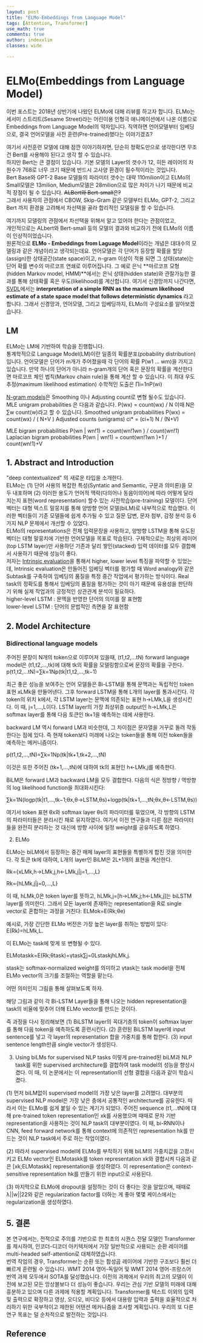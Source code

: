 ```yaml
---
layout: post
title: "ELMo-Embeddings from Language Model"
tags: [Attention, Transformer]
use_math: true
comments: true
author: indexxlim
classes: wide

---
```



# ELMo(Embeddings from Language Model)

이번 포스트는 2018년 상반기에 나왔던 ELMo에 대해 리뷰를 하고자 합니다.
ELMo는 세서미 스트리트(Sesame Street)라는 어린이용 인형극 애니메이션에서 나온 이름으로 Embeddings from Language Model의 약자입니다.
직역하면 언어모델부터 임베딩으로, 결국 언어모델을 사전 훈련(Pre-trained)했다는 이야기겠죠?

여기서 사전훈련 모델에 대해 잠깐 이야기하자면, 단순히 정확도만으로 생각한다면 무조건 Bert를 사용해야 된다고 생각 할 수 있습니다.  
하지만 Bert는 큰 결점이 있습니다. 기본 모델의 Layer의 갯수가 12, 히든 레이어의 차원수가 768로 너무 크기 때문에 반드시 고사양 환경이 필수적이라는 것입니다.   
Bert Base와 GPT-2 Base 모델들의 파라미터 갯수는 대략 110milion이고 ELMo의 Small모델은 13milion, Medium모델은 28milion으로 많은 차이가 나기 때문에 비교적 장점이 될 수 있습니다. ~~ALBert와 Bert-small은?~~  
그래서 사용자의 관점에서 CBOW, Skip-Gram 같은 모델부터 ELMo, GPT-2, 그리고 Bert 까지 환경을 고려해서 차선택을 골라 합리적인 모델링을 할 수 있습니다. 

여기까지 모델링의 관점에서 차선택을 위해서 알고 있어야 한다는 관점이었고,  
개인적으로는 ALbert와 Bert-small 등의 모델의 결과와 비교하기 전에 ELMo의 이름이 인상적이었습니다.  
원론적으로 **ELMo - Embeddings from Laguage Model**이라는 개념은 대대수의 모델링과 같은 개념이라고 생각되는데요.
언어모델은 각 단어가 등장할 확률을 할당(assign)한 상태공간(state space)이고, n-gram 이상이 적용 되면 그 상태(state)는 단어 확률 변수의 마르코프 연쇄로 이루어집니다.
그 예로 은닉 **마르코프 모형(hidden Markov model, HMM)**에서는 은닉 상태(hidden state)와 관찰가능한 결과를 통해 상태확률 혹은 우도(likelihood)를 계산합니다.
여기서 신경망까지 나간다면, [SVDL]에서는 **interpretation of a simple RNN as the maximum likelihood estimate of a state space model that follows deterministic dynamics** 라고 합니다.
그래서 신경망과, 언어모델, 그리고 임베딩까지, ELMo의 구성요소를 알아보겠습니다.


## LM
ELMo는 LM에 기반하여 학습을 진행합니다.  
통계학적으로 Language Model(LM)이란 일종의 확률분포(pobability distribution)입니다. 언어모델은 단어가 m개가 주어졌을때 각 단어의 확률 P(w1 ... wm)을 가지고 있습니다.
만약 하나의 단어가 아니라 n-gram개의 단어 혹은 문장의 확률을 계산한다면 마르코프 체인 법칙(Markov chain rule)을 통해 계산 할 수 있습니다. 
이 최대 우도 추정(maximum likelihood estimation) 수학적인 도출은 ∏i=1nP(wi) 

[N-gram models]은 Smoothing 이나 Adjusting count로 변형 될수도 있습니다.
MLE unigram probabilities 은 다음과 같습니다. P(wx) = count(wx) / N  이때 N은 ∑w count(w)라고 할 수 있습니다.
Smoothed unigram probabilities  P(wx) = count(wx) / ( N+V )
Adjusted counts (unigrams)      ci* = (ci+1) N / (N+V)

MLE bigram probabilities P(wn | wn!1) = count(wn!1wn ) / count(wn!1)
Laplacian bigram probabilities P(wn | wn!1) = count(wn!1wn )+1 / count(wn!1)+V




## 1. Abstract and Introduction

"deep contextualized" 의 새로운 타입을 소개한다.  
ELMo는 (1) 단어 사용의 복잡한 특성(Syntatic and Semantic, 구문과 의미론)을 모두 내포하며 (2) 이러한 용도가 언어적 맥락(다의어나 동음이의어)에 따라 어떻게 달라지는지 표현(word representation) 할수 있는 사전학습(pre-training) 모델이다. 단어 벡터는 대형 텍스트 말뭉치를 통해 양방향 언어 모델(biLM)로 내부적으로 학습했다. 이러한 벡터들이 기존 모델들에 쉽게 추가될 수 있고 질문 답변, 문자 첨부, 감정 분석 등 6가지 NLP 문제에서 개선할 수 있었다.   
ELMo의 representations은 전체 입력문장을 사용하고, 양방향 LSTM을 통해 유도된 벡터는 대형 말뭉치에 기반한 언어모델을 목표로 학습된다. 구체적으로는 최상위 레이어(top LSTM layer)만 사용하던 기존과 달리 쌓인(stacked) 입력 데이터를 모두 결합해서 사용하기 때문에 성능이 좋다.  
저자는 [Intrinsic evaluation]을 통해서 higher, lower level 특징을 파악할 수 있었는데, Intrinsic evaluation은 만들어진 임베딩 벡터를 평가할 때 Word analogy와 같은 Subtask를 구축하여 임베딩의 품질을 특정 중간 작업에서 평가하는 방식이다.  Real task의 정확도를 통해서 임베딩의 품질을 평가하는 것이 아기 때문에 유용성을 판단하기 위해 실제 작업과의 긍정적인 상관관계 분석이 필요하다.  
higher-level LSTM : 문맥을 반영한 단어의 의미를 잘 표현함  
lower-level LSTM : 단어의 문법적인 측면을 잘 표현함  

## 2. Model Architecture  

### Bidirectional language models

주어진 문장이 N개의 token으로 이루어져 있을때, (t1,t2,...tN) forward language model은 (t1,t2,...,tk)에 대해 tk의 확률을 모델링함으로써 문장의 확률을 구한다.
p(t1,t2,...tN)=∑k=1Np(tk|t1,t2,...,tk−1)

최근 좋은 성능을 보여주는 언어 모델들은 Bi-LSTM을 통해 문맥과는 독립적인 token 표현 xLMk을 만들어낸다. 그후 forward LSTM을 통해 L개의 layer를 통과시킨다. 각 token의 위치 k에서, 각 LSTM layer는 문맥에 의존되는 표현 h→LMk,L을 생성시킨다. 이 때, j=1,...,L이다. LSTM layer의 가장 최상위층 output인 h→LMk,L은 softmax layer를 통해 다음 토큰인 tk+1을 예측하는 데에 사용한다.

backward LM 역시 forward LM과 비슷한데, 그 차이점은 문자열을 거꾸로 돌려 작동한다는 점에 있다. 즉 현재 token보다 미래에 나오는 token들을 통해 이전 token들을 예측하는 메커니즘이다.

p(t1,t2,...,tN)=∑k=1Np(tk|tk+1,tk+2,...,tN)


이것은 또한 주어진 (tk+1,...,tN)에 대하여 tk의 표현인 h←LMk,j를 예측한다.

BiLM은 forward LM과 backward LM을 모두 결합한다. 다음의 식은 정방향 / 역방향의 log likelihood function을 최대화시킨다:

∑k=1N(logp(tk|t1,...,tk−1;θx,θ→LSTM,θs)+logp(tk|tk+1,...,tN;θx,θ←LSTM,θs))


여기서 token 표현 θx와 softmax layer θs의 파라미터를 묶었으며, 각 방향의 LSTM의 파라미터들은 분리시킨 채로 유지하였다. 여기서 이전 연구들과 다른 점은 파라미터들을 완전히 분리하는 것 대신에 방향 사이에 일정 weight를 공유하도록 하였다.

2) ELMo

ELMo는 biLM에서 등장하는 중간 매체 layer의 표현들을 특별하게 합친 것을 의미한다. 각 토큰 tk에 대하여, L개의 layer인 BiLM은 2L+1개의 표현을 계산한다.

Rk={xLMk,h→LMk,j,h←LMk,j|j=1,...,L}

Rk={hLMk,j|j=0,...,L}


이 때, hLMk,0은 token layer를 뜻하고, hLMk,j=[h→LMk,j;h←LMk,j]는 biLSTM layer를 의미한다. 그래서 모든 layer에 존재하는 representation을 R로 single vector로 혼합하는 과정을 거친다:
ELMok=E(Rk;θe)

예시로, 가장 간단한 ELMo 버전은 가장 높은 layer를 취하는 방법이 있다: E(Rk)=hLMk,L.

이 ELMo는 task에 맞게 또 변형될 수 있다.

ELMotaskk=E(Rk;θtask)=γtask∑j=0LstaskjhLMk,j.


stask는 softmax-normalized weight를 의미하고 γtask는 task model을 전체 ELMo vector의 크기를 조절하는 역할을 맡는다.

어떤 의미인지 그림을 통해 살펴보도록 하자.



해당 그림과 같이 각 Bi-LSTM Layer들을 통해 나오는 hidden representation을 task의 비율에 맞추어 더해 ELMo vector를 만드는 것이다.

즉 과정을 다시 정리해보면
(1) BiLSTM layer의 꼭대기층의 token이 softmax layer를 통해 다음 token을 예측하도록 훈련시킨다.
(2) 훈련된 BiLSTM layer에 input sentence를 넣고 각 layer의 representation 합을 가중치를 통해 합한다.
(3) input sentence length만큼 single vector가 생성된다.

3) Using biLMs for supervised NLP tasks
이렇게 pre-trained된 biLM과 NLP task를 위한 supervised architecture를 결합하여 task model의 성능을 향상시켰다. 이 때, 이 논문에서는 이 representation의 선형 결합을 다음과 같이 학습시켰다.

(1) 먼저 biLM없이 supervised model의 가장 낮은 layer를 고려했다. 대부분의 supervised NLP model은 가장 낮은 층에서 공통적인 architecture를 공유한다. 따라서 이는 ELMo를 쉽게 붙일 수 있는 계기가 되었다. 주어진 sequence (t1,...tN)에 대해 pre-trained token representation인 xk를 사용했으며 때때로 문자 기반 representation을 사용하는 것이 NLP task의 대부분이였다. 이 때, bi-RNN이나 CNN, feed forward network를 통해 context에 의존적인 representation hk를 만드는 것이 NLP task에서 주로 하는 작업이였다.

(2) 따라서 supervised model에 ELMo를 부착하기 위해 biLM의 가중치값을 고정시키고 ELMo vector인 ELMotaskk를 token representation xk와 결합시켜 다음과 같은 [xk;ELMotaskk] representation을 생성하였다. 이 representation은 context-sensitive representation hk를 만들기 위한 input으로 사용된다.

(3) 마지막으로 ELMo에 dropout을 설정하는 것이 더 좋다는 것을 알았으며, 때때로 λ||w||22와 같은 regularization factor를 더하는 게 좋아 몇몇 케이스에서는 regularization을 생성하였다.

## 5. 결론

본 연구에서는, 전적으로 주의를 기반으로 한 최초의 시퀀스 전달 모델인 Transformer를 제시하여, 인코더-디코더 아키텍처에서 가장 일반적으로 사용되는 순환 레이어를  multi-headed self-attention로 대체하였습니다.  
번역 작업의 경우, Transformer는 순환 또는 합성곱  레이어에 기반한 구조보다 훨씬 더 빠르게 훈련될 수 있습니다. WMT 2014 영어-독일어 및 WMT 2014 영어-프랑스어 번역 과제 모두에서 SOTA를 달성했습니다. 이전의 과제에서 우리의 최고의 모델이 이전에 보고된 모든 앙상블보다 더 성능이 좋습니다. 우리는 관심 기반 모델의 미래에 대해 흥분하고 있으며 다른 과제에 적용할 계획입니다. Transformer를 텍스트 이외의 입력 및 출력으로 확장하고 영상, 오디오, 비디오 등에서 대용량 입력과 출력을 효율적으로 처리하기 위한 국부적이고 제한된 어탠션 메커니즘을 조사할 계획입니다. 우리의 또 다른 연구 목표는 덜 순차적으로 발전하는 것입니다.

## Reference

[N-gram models]: http://www.cs.cornell.edu/courses/cs4740/2014sp/lectures/smoothing+backoff.pdf
[Statistical Parametric Speech Synthesis]: https://static.googleusercontent.com/media/research.google.com/ko//pubs/archive/44312.pdf
[Intrinsic evaluation]: https://cs224d.stanford.edu/lecture_notes/notes2.pdf
[SVDL]: http://blog.shakirm.com/wp-content/uploads/2015/07/SVDL.pdf